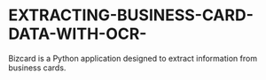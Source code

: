 # EXTRACTING-BUSINESS-CARD-DATA-WITH-OCR-
Bizcard is a Python application designed to extract information from business cards.

